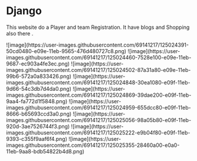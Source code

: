 # Django
This website do a Player and team Registration. It have blogs and Shopping also there . 

<Home Page>
  ![image](https://user-images.githubusercontent.com/69141217/125024391-50cd0480-e09e-11eb-9565-476d480727c8.png)
![image](https://user-images.githubusercontent.com/69141217/125024460-7528e100-e09e-11eb-9687-ec903a4fe3ec.png)
![image](https://user-images.githubusercontent.com/69141217/125024502-87a31a80-e09e-11eb-99b6-572a0a833426.png)
<Team Regeistration>
![image](https://user-images.githubusercontent.com/69141217/125024848-30ea1080-e09f-11eb-9d66-54c3db7d4da0.png)
![image](https://user-images.githubusercontent.com/69141217/125024869-39dae200-e09f-11eb-9aa4-fa772d1f5848.png)
  <Player Regestration>
![image](https://user-images.githubusercontent.com/69141217/125024959-655dcc80-e09f-11eb-8666-b65693ccd3a0.png)
<shop>
  ![image](https://user-images.githubusercontent.com/69141217/125025056-98a05b80-e09f-11eb-920d-3ae7526744f3.png)
  <Blog>
    ![image](https://user-images.githubusercontent.com/69141217/125025222-e9b04f80-e09f-11eb-9393-c355f9aaf6f4.png)
   <Login>
     ![image](https://user-images.githubusercontent.com/69141217/125025355-28460a00-e0a0-11eb-9aa8-bdb54822b4d8.png)




